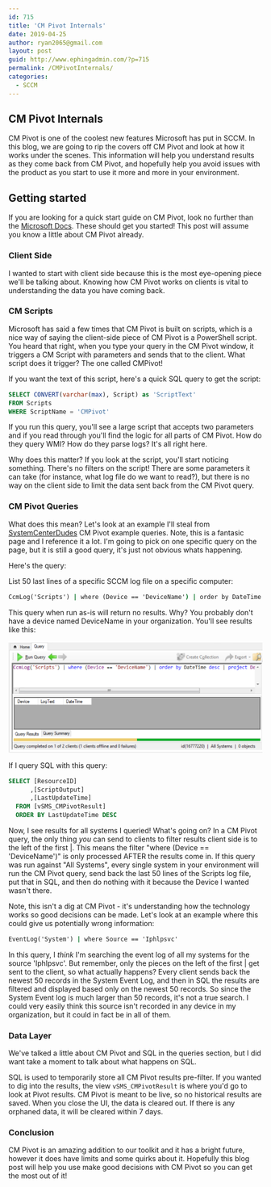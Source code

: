 ```yaml
---
id: 715
title: 'CM Pivot Internals'
date: 2019-04-25
author: ryan2065@gmail.com
layout: post
guid: http://www.ephingadmin.com/?p=715
permalink: /CMPivotInternals/
categories:
  - SCCM
---
```


## CM Pivot Internals

CM Pivot is one of the coolest new features Microsoft has put in SCCM. In this blog, we are going to rip the covers off CM Pivot and look at how it works under the scenes. This information will help you understand results as they come back from CM Pivot, and hopefully help you avoid issues with the product as you start to use it more and more in your environment.

## Getting started

If you are looking for a quick start guide on CM Pivot, look no further than the [Microsoft Docs](https://docs.microsoft.com/en-us/sccm/core/servers/manage/cmpivot). These should get you started! This post will assume you know a little about CM Pivot already.

### Client Side

I wanted to start with client side because this is the most eye-opening piece we'll be talking about. Knowing how CM Pivot works on clients is vital to understanding the data you have coming back.

### CM Scripts

Microsoft has said a few times that CM Pivot is built on scripts, which is a nice way of saying the client-side piece of CM Pivot is a PowerShell script. You heard that right, when you type your query in the CM Pivot window, it triggers a CM Script with parameters and sends that to the client. What script does it trigger? The one called CMPivot!

If you want the text of this script, here's a quick SQL query to get the script:

``` sql
SELECT CONVERT(varchar(max), Script) as 'ScriptText'
FROM Scripts
WHERE ScriptName = 'CMPivot'
```

If you run this query, you'll see a large script that accepts two parameters and if you read through you'll find the logic for all parts of CM Pivot. How do they query WMI? How do they parse logs? It's all right here.

Why does this matter? If you look at the script, you'll start noticing something. There's no filters on the script! There are some parameters it can take (for instance, what log file do we want to read?), but there is no way on the client side to limit the data sent back from the CM Pivot query.

### CM Pivot Queries

What does this mean? Let's look at an example I'll steal from [SystemCenterDudes](https://www.systemcenterdudes.com/sccm-cmpivot-query/) CM Pivot example queries. Note, this is a fantasic page and I reference it a lot. I'm going to pick on one specific query on the page, but it is still a good query, it's just not obvious whats happening.

Here's the query:

List 50 last lines of a specific SCCM log file on a specific computer:

``` cmd
CcmLog('Scripts') | where (Device == 'DeviceName') | order by DateTime desc | project Device, LogText, DateTime
```

This query when run as-is will return no results. Why? You probably don't have a device named DeviceName in your organization. You'll see results like this:

![NoResults](.\2019-04-25-13-58-13.png)

If I query SQL with this query:

``` sql
SELECT [ResourceID]
      ,[ScriptOutput]
      ,[LastUpdateTime]
  FROM [vSMS_CMPivotResult]
  ORDER BY LastUpdateTime DESC
```

Now, I see results for all systems I queried! What's going on? In a CM Pivot query, the only thing *you* can send to clients to filter results client side is to the left of the first \|. This means the filter "where (Device == 'DeviceName')" is only processed AFTER the results come in. If this query was run against "All Systems", every single system in your environment will run the CM Pivot query, send back the last 50 lines of the Scripts log file, put that in SQL, and then do nothing with it because the Device I wanted wasn't there.

Note, this isn't a dig at CM Pivot - it's understanding how the technology works so good decisions can be made.  Let's look at an example where this could give us potentially wrong information:

``` cmd
EventLog('System') | where Source == 'Iphlpsvc'
```

In this query, I *think* I'm searching the event log of all my systems for the source 'Iphlpsvc'. But remember, only the pieces on the left of the first \| get sent to the client, so what actually happens? Every client sends back the newest 50 records in the System Event Log, and then in SQL the results are filtered and displayed based only on the newest 50 records. So since the System Event log is much larger than 50 records, it's not a true search. I could very easily think this source isn't recorded in any device in my organization, but it could in fact be in all of them.

### Data Layer

We've talked a little about CM Pivot and SQL in the queries section, but I did want take a moment to talk about what happens on SQL.

SQL is used to temporarily store all CM Pivot results pre-filter. If you wanted to dig into the results, the view ```vSMS_CMPivotResult``` is where you'd go to look at Pivot results. CM Pivot is meant to be live, so no historical results are saved. When you close the UI, the data is cleared out. If there is any orphaned data, it will be cleared within 7 days.

### Conclusion

CM Pivot is an amazing addition to our toolkit and it has a bright future, however it does have limits and some quirks about it. Hopefully this blog post will help you use make good decisions with CM Pivot so you can get the most out of it!